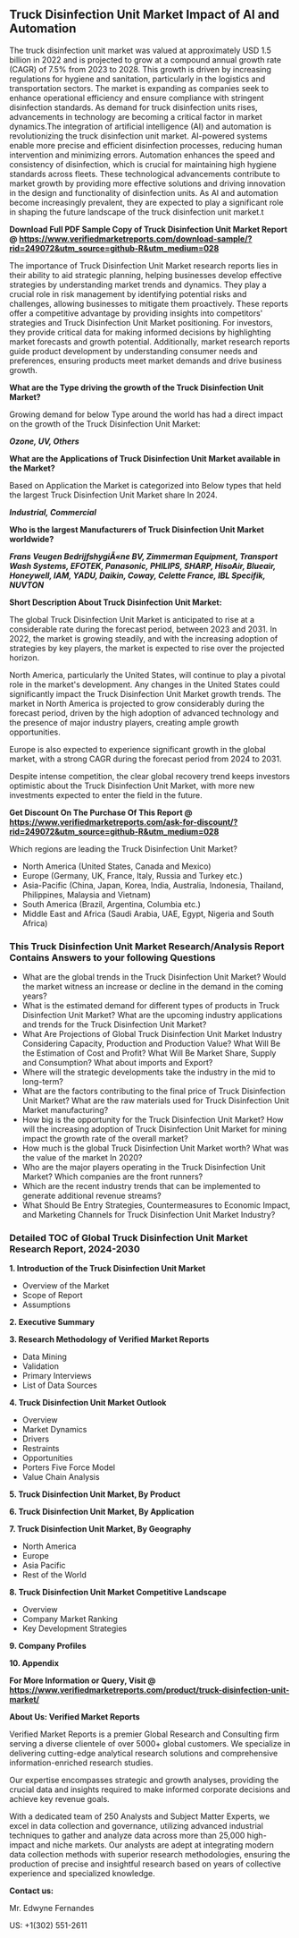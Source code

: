 <h2>Truck Disinfection Unit Market Impact of AI and Automation</h2>The truck disinfection unit market was valued at approximately USD 1.5 billion in 2022 and is projected to grow at a compound annual growth rate (CAGR) of 7.5% from 2023 to 2028. This growth is driven by increasing regulations for hygiene and sanitation, particularly in the logistics and transportation sectors. The market is expanding as companies seek to enhance operational efficiency and ensure compliance with stringent disinfection standards. As demand for truck disinfection units rises, advancements in technology are becoming a critical factor in market dynamics.The integration of artificial intelligence (AI) and automation is revolutionizing the truck disinfection unit market. AI-powered systems enable more precise and efficient disinfection processes, reducing human intervention and minimizing errors. Automation enhances the speed and consistency of disinfection, which is crucial for maintaining high hygiene standards across fleets. These technological advancements contribute to market growth by providing more effective solutions and driving innovation in the design and functionality of disinfection units. As AI and automation become increasingly prevalent, they are expected to play a significant role in shaping the future landscape of the truck disinfection unit market.t</p><p id="" class=""><strong>Download Full PDF Sample Copy of Truck Disinfection Unit Market Report @ <a href="https://www.verifiedmarketreports.com/download-sample/?rid=249072&utm_source=github-R&utm_medium=028" target="_blank">https://www.verifiedmarketreports.com/download-sample/?rid=249072&utm_source=github-R&utm_medium=028</a></strong></p><p>The importance of&nbsp;Truck Disinfection Unit Market research reports lies in their ability to aid strategic planning, helping businesses develop effective strategies by understanding market trends and dynamics. They play a crucial role in risk management by identifying potential risks and challenges, allowing businesses to mitigate them proactively. These reports offer a competitive advantage by providing insights into competitors' strategies and Truck Disinfection Unit Market positioning. For investors, they provide critical data for making informed decisions by highlighting market forecasts and growth potential. Additionally, market research reports guide product development by understanding consumer needs and preferences, ensuring products meet market demands and drive business growth.</p><p><strong>What are the&nbsp;Type driving the growth of the Truck Disinfection Unit Market?</strong></p><p id="" class="">Growing demand for below Type around the world has had a direct impact on the growth of the Truck Disinfection Unit Market:</p><em><strong>Ozone, UV, Others</strong></em></p><strong>What are the&nbsp;Applications&nbsp;of Truck Disinfection Unit Market available in the Market?</strong></p><p id="" class="">Based on Application the Market is categorized into Below types that held the largest Truck Disinfection Unit Market share In 2024.</p><em><strong>Industrial, Commercial</strong></em></p><strong>Who is the largest Manufacturers of Truck Disinfection Unit Market worldwide?</strong></p><p><em><strong>Frans Veugen BedrijfshygiÃ«ne BV, Zimmerman Equipment, Transport Wash Systems, EFOTEK, Panasonic, PHILIPS, SHARP, HisoAir, Blueair, Honeywell, IAM, YADU, Daikin, Coway, Celette France, IBL Specifik, NUVTON</strong></em></p><p id="" class=""><strong>Short Description About Truck Disinfection Unit Market:</strong></p><p>The global Truck Disinfection Unit Market is anticipated to rise at a considerable rate during the forecast period, between 2023 and 2031. In 2022, the market is growing steadily, and with the increasing adoption of strategies by key players, the market is expected to rise over the projected horizon.</p><p>North America, particularly the United States, will continue to play a pivotal role in the market's development. Any changes in the United States could significantly impact the Truck Disinfection Unit Market growth trends. The market in North America is projected to grow considerably during the forecast period, driven by the high adoption of advanced technology and the presence of major industry players, creating ample growth opportunities.</p><p>Europe is also expected to experience significant growth in the global market, with a strong CAGR during the forecast period from 2024 to 2031.</p><p>Despite intense competition, the clear global recovery trend keeps investors optimistic about the Truck Disinfection Unit Market, with more new investments expected to enter the field in the future.</p><p id="" class=""><strong>Get Discount On The Purchase Of This Report @ <a href="https://www.verifiedmarketreports.com/ask-for-discount/?rid=249072&utm_source=github-R&utm_medium=028" target="_blank">https://www.verifiedmarketreports.com/ask-for-discount/?rid=249072&utm_source=github-R&utm_medium=028</a></strong></p>Which regions are leading the Truck Disinfection Unit Market?</p><ul><li>North America (United States, Canada and Mexico)</li><li>Europe (Germany, UK, France, Italy, Russia and Turkey etc.)</li><li>Asia-Pacific (China, Japan, Korea, India, Australia, Indonesia, Thailand, Philippines, Malaysia and Vietnam)</li><li>South America (Brazil, Argentina, Columbia etc.)</li><li>Middle East and Africa (Saudi Arabia, UAE, Egypt, Nigeria and South Africa)</li></ul><h3 id="" class="">This Truck Disinfection Unit Market Research/Analysis Report Contains Answers to your following Questions</h3><ul><li>What are the global trends in the Truck Disinfection Unit Market? Would the market witness an increase or decline in the demand in the coming years?</li><li>What is the estimated demand for different types of products in Truck Disinfection Unit Market? What are the upcoming industry applications and trends for the Truck Disinfection Unit Market?</li><li>What Are Projections of Global Truck Disinfection Unit Market Industry Considering Capacity, Production and Production Value? What Will Be the Estimation of Cost and Profit? What Will Be Market Share, Supply and Consumption? What about imports and Export?</li><li>Where will the strategic developments take the industry in the mid to long-term?</li><li>What are the factors contributing to the final price of Truck Disinfection Unit Market? What are the raw materials used for Truck Disinfection Unit Market manufacturing?</li><li>How big is the opportunity for the Truck Disinfection Unit Market? How will the increasing adoption of Truck Disinfection Unit Market for mining impact the growth rate of the overall market?</li><li>How much is the global Truck Disinfection Unit Market worth? What was the value of the market In 2020?</li><li>Who are the major players operating in the Truck Disinfection Unit Market? Which companies are the front runners?</li><li>Which are the recent industry trends that can be implemented to generate additional revenue streams?</li><li>What Should Be Entry Strategies, Countermeasures to Economic Impact, and Marketing Channels for Truck Disinfection Unit Market Industry?</li></ul><h3 id="" class="">Detailed TOC of Global Truck Disinfection Unit Market Research Report, 2024-2030</h3><p id="" class=""><strong>1. Introduction of the Truck Disinfection Unit Market</strong></p><ul><li>Overview of the Market</li><li>Scope of Report</li><li>Assumptions</li></ul><p id="" class=""><strong>2. Executive Summary</strong></p><p id="" class=""><strong>3. Research Methodology of Verified Market Reports</strong></p><ul><li>Data Mining</li><li>Validation</li><li>Primary Interviews</li><li>List of Data Sources</li></ul><p id="" class=""><strong>4. Truck Disinfection Unit Market Outlook</strong></p><ul><li>Overview</li><li>Market Dynamics</li><li>Drivers</li><li>Restraints</li><li>Opportunities</li><li>Porters Five Force Model</li><li>Value Chain Analysis</li></ul><p id="" class=""><strong>5. Truck Disinfection Unit Market, By Product</strong></p><p id="" class=""><strong>6. Truck Disinfection Unit Market, By Application</strong></p><p id="" class=""><strong>7. Truck Disinfection Unit Market, By Geography</strong></p><ul><li>North America</li><li>Europe</li><li>Asia Pacific</li><li>Rest of the World</li></ul><p id="" class=""><strong>8. Truck Disinfection Unit Market Competitive Landscape</strong></p><ul><li>Overview</li><li>Company Market Ranking</li><li>Key Development Strategies</li></ul><p id="" class=""><strong>9. Company Profiles</strong></p><p id="" class=""><strong>10. Appendix</strong></p><p id="" class=""><strong>For More Information or Query, Visit @ <a href="https://www.verifiedmarketreports.com/product/truck-disinfection-unit-market/" target="_blank">https://www.verifiedmarketreports.com/product/truck-disinfection-unit-market/</a></strong></p><p id="" class=""><strong>About Us: Verified Market Reports</strong></p><p id="" class="">Verified Market Reports is a premier Global Research and Consulting firm serving a diverse clientele of over 5000+ global customers. We specialize in delivering cutting-edge analytical research solutions and comprehensive information-enriched research studies.</p><p id="" class="">Our expertise encompasses strategic and growth analyses, providing the crucial data and insights required to make informed corporate decisions and achieve key revenue goals.</p><p id="" class="">With a dedicated team of 250 Analysts and Subject Matter Experts, we excel in data collection and governance, utilizing advanced industrial techniques to gather and analyze data across more than 25,000 high-impact and niche markets. Our analysts are adept at integrating modern data collection methods with superior research methodologies, ensuring the production of precise and insightful research based on years of collective experience and specialized knowledge.</p><p id="" class=""><strong>Contact us:</strong></p><p id="" class="">Mr. Edwyne Fernandes</p><p id="" class="">US: +1(302) 551-2611</p>